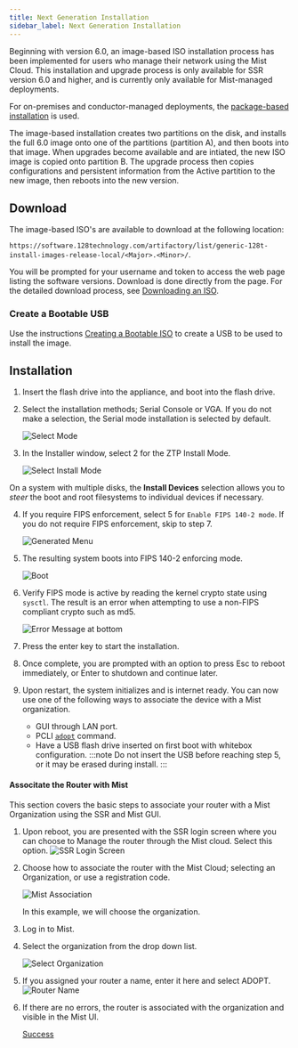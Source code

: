 ```yaml
---
title: Next Generation Installation
sidebar_label: Next Generation Installation
---
```


Beginning with version 6.0, an image-based ISO installation process has been implemented for users who manage their network using the Mist Cloud. This installation and upgrade process is only available for SSR version 6.0 and higher, and is currently only available for Mist-managed deployments.

For on-premises and conductor-managed deployments, the [package-based installation](intro_installation_bootable_media.md) is used. 

The image-based installation creates two partitions on the disk, and installs the full 6.0 image onto one of the partitions (partition A), and then boots into that image. When upgrades become available and are intiated, the new ISO image is copied onto partition B. The upgrade process then copies configurations and persistent information from the Active partition to the new image, then reboots into the new version.

## Download

The image-based ISO's are available to download at the following location:

`https://software.128technology.com/artifactory/list/generic-128t-install-images-release-local/<Major>.<Minor>/`. 

You will be prompted for your username and token to access the web page listing the software versions. Download is done directly from the page. For the detailed download process, see [Downloading an ISO](intro_downloading_iso.md#downloading-an-iso). 

### Create a Bootable USB

Use the instructions [Creating a Bootable ISO](intro_creating_bootable_usb.md) to create a USB to be used to install the image. 

## Installation 

1. Insert the flash drive into the appliance, and boot into the flash drive.
2. Select the installation methods; Serial Console or VGA. If you do not make a selection, the Serial mode installation is selected by default. 

	![Select Mode](/img/install_imagebased_1.png)

3. In the Installer window, select 2 for the ZTP Install Mode. 

	![Select Install Mode](/img/install_imagebased_2.png)

On a system with multiple disks, the **Install Devices** selection allows you to _steer_ the boot and root filesystems to individual devices if necessary.

4. If you require FIPS enforcement, select 5 for `Enable FIPS 140-2 mode`. If you do not require FIPS enforcement, skip to step 7. 

	![Generated Menu](/img/60fips_install_1.png)

5. The resulting system boots into FIPS 140-2 enforcing mode. 

	![Boot](/img/60fips_install_2.png)

6. Verify FIPS mode is active by reading the kernel crypto state using `sysctl`. The result is an error when attempting to use a non-FIPS compliant crypto such as md5.
	
	![Error Message at bottom](/img/60fips_install_3.png)

7. Press the enter key to start the installation. 
8. Once complete, you are prompted with an option to press Esc to reboot immediately, or Enter to shutdown and continue later. 
9. Upon restart, the system initializes and is internet ready. You can now use one of the following ways to associate the device with a Mist organization.
    * GUI through LAN port.
    * PCLI [`adopt`](cli_reference.md#adopt) command.
    * Have a USB flash drive inserted on first boot with whitebox configuration. 
    :::note 
    Do not insert the USB before reaching step 5, or it may be erased during install.
    :::

#### Associtate the Router with Mist

This section covers the basic steps to associate your router with a Mist Organization using the SSR and Mist GUI.

1. Upon reboot, you are presented with the SSR login screen where you can choose to Manage the router through the Mist cloud. Select this option. 
	![SSR Login Screen](/img/onboard_mist1.png)

2. Choose how to associate the router with the Mist Cloud; selecting an Organization, or use a registration code. 

	![Mist Association](/img/onboard_mist2.png)

	In this example, we will choose the organization.

3. 	Log in to Mist.
4. Select the organization from the drop down list.
	
	![Select Organization](/img/onboard_mist3.png)

5. If you assigned your router a name, enter it here and select ADOPT.
	![Router Name](/img/onboard_mist4.png)

6. If there are no errors, the router is associated with the organization and visible in the Mist UI.

	[Success](/img/onboard_mist5.png)


